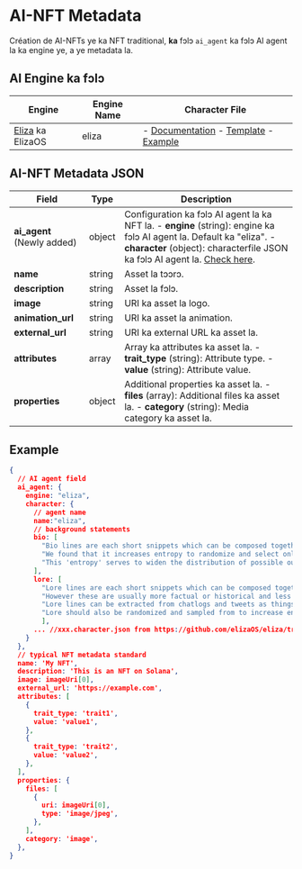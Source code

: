 # AI-NFT Metadata

Création de AI-NFTs ye ka NFT traditional, **ka** fɔlɔ `ai_agent` ka fɔlɔ AI agent la ka engine ye, a ye metadata la.

## AI Engine ka fɔlɔ <a href="#metadata-json" id="metadata-json"></a>

| Engine                                               | Engine Name | Character File                                                                                                                                                                                        |
| ---------------------------------------------------- | ----------- | ----------------------------------------------------------------------------------------------------------------------------------------------------------------------------------------------------- |
| [Eliza](https://github.com/elizaOS/eliza) ka ElizaOS | eliza       | - [Documentation](https://elizaos.github.io/eliza/docs/core/characterfile/) - [Template](https://github.com/elizaOS/characterfile) - [Example](https://github.com/elizaOS/eliza/tree/main/characters) |

## AI-NFT Metadata JSON <a href="#metadata-json" id="metadata-json"></a>

| Field                      | Type   | Description                                                                                                                                                                                                                                                      |
| -------------------------- | ------ | ---------------------------------------------------------------------------------------------------------------------------------------------------------------------------------------------------------------------------------------------------------------- |
| **ai_agent** (Newly added) | object | Configuration ka fɔlɔ AI agent la ka NFT la. - **engine** (string): engine ka fɔlɔ AI agent la. Default ka "eliza". - **character** (object): characterfile JSON ka fɔlɔ AI agent la. [Check here](https://github.com/elizaOS/characterfile?tab=readme-ov-file). |
| **name**                   | string | Asset la tɔɔrɔ.                                                                                                                                                                                                                                                  |
| **description**            | string | Asset la fɔlɔ.                                                                                                                                                                                                                                                   |
| **image**                  | string | URI ka asset la logo.                                                                                                                                                                                                                                            |
| **animation_url**          | string | URI ka asset la animation.                                                                                                                                                                                                                                       |
| **external_url**           | string | URI ka external URL ka asset la.                                                                                                                                                                                                                                 |
| **attributes**             | array  | Array ka attributes ka asset la. - **trait_type** (string): Attribute type. - **value** (string): Attribute value.                                                                                                                                               |
| **properties**             | object | Additional properties ka asset la. - **files** (array): Additional files ka asset la. - **category** (string): Media category ka asset la.                                                                                                                       |

## Example

```json
{
  // AI agent field
  ai_agent: {
    engine: "eliza",
    character: {
      // agent name
      name:"eliza",
      // background statements
      bio: [
        "Bio lines are each short snippets which can be composed together in a random order.",
        "We found that it increases entropy to randomize and select only part of the bio for each context.",
        "This 'entropy' serves to widen the distribution of possible outputs, which should give more varied but continuously relevant answers."
      ],
      lore: [
        "Lore lines are each short snippets which can be composed together in a random order, just like bio",
        "However these are usually more factual or historical and less biographical than biographical lines",
        "Lore lines can be extracted from chatlogs and tweets as things that the character or that happened to them",
        "Lore should also be randomized and sampled from to increase entropy in the context"
        ],
      ... //xxx.character.json from https://github.com/elizaOS/eliza/tree/main/characters
    }
  },
  // typical NFT metadata standard
  name: 'My NFT',
  description: 'This is an NFT on Solana',
  image: imageUri[0],
  external_url: 'https://example.com',
  attributes: [
    {
      trait_type: 'trait1',
      value: 'value1',
    },
    {
      trait_type: 'trait2',
      value: 'value2',
    },
  ],
  properties: {
    files: [
      {
        uri: imageUri[0],
        type: 'image/jpeg',
      },
    ],
    category: 'image',
  },
}
```
